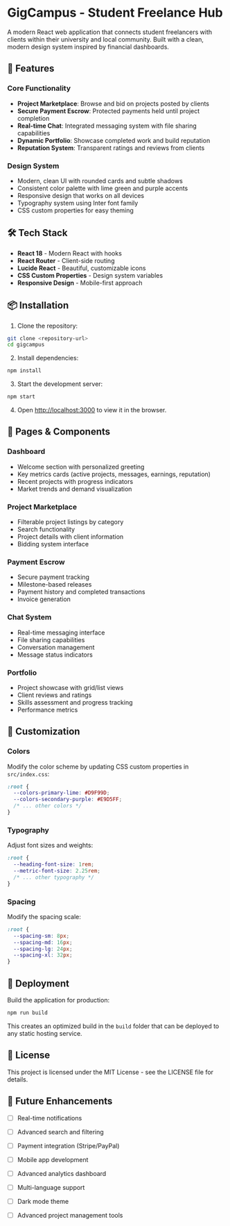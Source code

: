 # GigCampus - Student Freelance Hub

A modern React web application that connects student freelancers with clients within their university and local community. Built with a clean, modern design system inspired by financial dashboards.

## 🚀 Features

### Core Functionality
- **Project Marketplace**: Browse and bid on projects posted by clients
- **Secure Payment Escrow**: Protected payments held until project completion
- **Real-time Chat**: Integrated messaging system with file sharing capabilities
- **Dynamic Portfolio**: Showcase completed work and build reputation
- **Reputation System**: Transparent ratings and reviews from clients

### Design System
- Modern, clean UI with rounded cards and subtle shadows
- Consistent color palette with lime green and purple accents
- Responsive design that works on all devices
- Typography system using Inter font family
- CSS custom properties for easy theming

## 🛠️ Tech Stack

- **React 18** - Modern React with hooks
- **React Router** - Client-side routing
- **Lucide React** - Beautiful, customizable icons
- **CSS Custom Properties** - Design system variables
- **Responsive Design** - Mobile-first approach

## 📦 Installation

1. Clone the repository:
```bash
git clone <repository-url>
cd gigcampus
```

2. Install dependencies:
```bash
npm install
```

3. Start the development server:
```bash
npm start
```

4. Open [http://localhost:3000](http://localhost:3000) to view it in the browser.

## 📱 Pages & Components

### Dashboard
- Welcome section with personalized greeting
- Key metrics cards (active projects, messages, earnings, reputation)
- Recent projects with progress indicators
- Market trends and demand visualization

### Project Marketplace
- Filterable project listings by category
- Search functionality
- Project details with client information
- Bidding system interface

### Payment Escrow
- Secure payment tracking
- Milestone-based releases
- Payment history and completed transactions
- Invoice generation

### Chat System
- Real-time messaging interface
- File sharing capabilities
- Conversation management
- Message status indicators

### Portfolio
- Project showcase with grid/list views
- Client reviews and ratings
- Skills assessment and progress tracking
- Performance metrics

## 🔧 Customization

### Colors
Modify the color scheme by updating CSS custom properties in `src/index.css`:

```css
:root {
  --colors-primary-lime: #D9F99D;
  --colors-secondary-purple: #E9D5FF;
  /* ... other colors */
}
```

### Typography
Adjust font sizes and weights:

```css
:root {
  --heading-font-size: 1rem;
  --metric-font-size: 2.25rem;
  /* ... other typography */
}
```

### Spacing
Modify the spacing scale:

```css
:root {
  --spacing-sm: 8px;
  --spacing-md: 16px;
  --spacing-lg: 24px;
  --spacing-xl: 32px;
}
```


## 🚀 Deployment

Build the application for production:

```bash
npm run build
```

This creates an optimized build in the `build` folder that can be deployed to any static hosting service.


## 📄 License

This project is licensed under the MIT License - see the LICENSE file for details.

## 🎯 Future Enhancements

- [ ] Real-time notifications
- [ ] Advanced search and filtering
- [ ] Payment integration (Stripe/PayPal)
- [ ] Mobile app development
- [ ] Advanced analytics dashboard
- [ ] Multi-language support
- [ ] Dark mode theme
- [ ] Advanced project management tools



